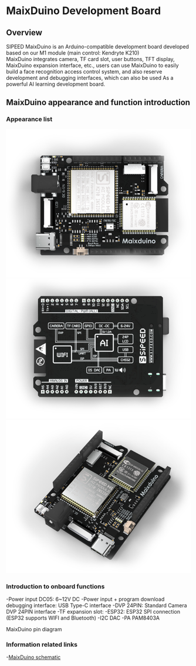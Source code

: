 # MaixDuino Development Board

## Overview

  SIPEED MaixDuino is an Arduino-compatible development board developed based on our M1 module (main control: Kendryte K210)
  <br/>MaixDuino integrates camera, TF card slot, user buttons, TFT display, MaixDuino expansion interface, etc., users can use MaixDuino to easily build a face recognition access control system, and also reserve development and debugging interfaces, which can also be used As a powerful AI learning development board.

## MaixDuino appearance and function introduction

### Appearance list

![MaixDuino](../../assets/dk_board/maix_duino/maixduino_0.png)
![MaixDuino](../../assets/dk_board/maix_duino/maixduino_1.png)
![MaixDuino](../../assets/dk_board/maix_duino/maixduino_2.png)

### Introduction to onboard functions

-Power input DC05: 6~12V DC
-Power input + program download debugging interface: USB Type-C interface
-DVP 24PIN: Standard Camera DVP 24PIN interface
-TF expansion slot:
-ESP32: ESP32 SPI connection (ESP32 supports WIFI and Bluetooth)
-I2C DAC
-PA PAM8403A

MaixDuino pin diagram

### Information related links

-[MaixDuino schematic](https://dl.sipeed.com/shareURL/MAIX/HDK/Sipeed-Maixduino)
